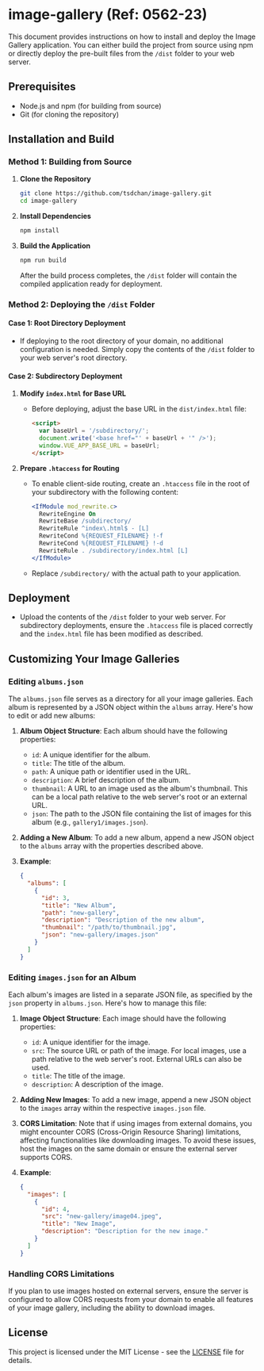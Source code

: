
# image-gallery (Ref: 0562-23)

This document provides instructions on how to install and deploy the Image Gallery application. You can either build the project from source using npm or directly deploy the pre-built files from the `/dist` folder to your web server.

## Prerequisites

- Node.js and npm (for building from source)
- Git (for cloning the repository)

## Installation and Build

### Method 1: Building from Source

1. **Clone the Repository**

   ```sh
   git clone https://github.com/tsdchan/image-gallery.git
   cd image-gallery
   ```

2. **Install Dependencies**

   ```sh
   npm install
   ```

3. **Build the Application**

   ```sh
   npm run build
   ```
   
   After the build process completes, the `/dist` folder will contain the compiled application ready for deployment.

### Method 2: Deploying the `/dist` Folder

#### Case 1: Root Directory Deployment

- If deploying to the root directory of your domain, no additional configuration is needed. Simply copy the contents of the `/dist` folder to your web server's root directory.

#### Case 2: Subdirectory Deployment

1. **Modify `index.html` for Base URL**

   - Before deploying, adjust the base URL in the `dist/index.html` file:
     ```html
     <script>
       var baseUrl = '/subdirectory/';
       document.write('<base href="' + baseUrl + '" />');
       window.VUE_APP_BASE_URL = baseUrl;
     </script>
     ```

2. **Prepare `.htaccess` for Routing**

   - To enable client-side routing, create an `.htaccess` file in the root of your subdirectory with the following content:
     ```apache
     <IfModule mod_rewrite.c>
       RewriteEngine On
       RewriteBase /subdirectory/
       RewriteRule ^index\.html$ - [L]
       RewriteCond %{REQUEST_FILENAME} !-f
       RewriteCond %{REQUEST_FILENAME} !-d
       RewriteRule . /subdirectory/index.html [L]
     </IfModule>
     ```
   - Replace `/subdirectory/` with the actual path to your application.

## Deployment

- Upload the contents of the `/dist` folder to your web server. For subdirectory deployments, ensure the `.htaccess` file is placed correctly and the `index.html` file has been modified as described.

## Customizing Your Image Galleries

### Editing `albums.json`

The `albums.json` file serves as a directory for all your image galleries. Each album is represented by a JSON object within the `albums` array. Here's how to edit or add new albums:

1. **Album Object Structure**:
   Each album should have the following properties:
   - `id`: A unique identifier for the album.
   - `title`: The title of the album.
   - `path`: A unique path or identifier used in the URL.
   - `description`: A brief description of the album.
   - `thumbnail`: A URL to an image used as the album's thumbnail. This can be a local path relative to the web server's root or an external URL.
   - `json`: The path to the JSON file containing the list of images for this album (e.g., `gallery1/images.json`).

2. **Adding a New Album**:
   To add a new album, append a new JSON object to the `albums` array with the properties described above.

3. **Example**:
   ```json
   {
     "albums": [
       {
         "id": 3,
         "title": "New Album",
         "path": "new-gallery",
         "description": "Description of the new album",
         "thumbnail": "/path/to/thumbnail.jpg",
         "json": "new-gallery/images.json"
       }
     ]
   }
   ```

### Editing `images.json` for an Album

Each album's images are listed in a separate JSON file, as specified by the `json` property in `albums.json`. Here's how to manage this file:

1. **Image Object Structure**:
   Each image should have the following properties:
   - `id`: A unique identifier for the image.
   - `src`: The source URL or path of the image. For local images, use a path relative to the web server's root. External URLs can also be used.
   - `title`: The title of the image.
   - `description`: A description of the image.

2. **Adding New Images**:
   To add a new image, append a new JSON object to the `images` array within the respective `images.json` file.

3. **CORS Limitation**:
   Note that if using images from external domains, you might encounter CORS (Cross-Origin Resource Sharing) limitations, affecting functionalities like downloading images. To avoid these issues, host the images on the same domain or ensure the external server supports CORS.

4. **Example**:
   ```json
   {
     "images": [
       {
         "id": 4,
         "src": "new-gallery/image04.jpeg",
         "title": "New Image",
         "description": "Description for the new image."
       }
     ]
   }
   ```

### Handling CORS Limitations

If you plan to use images hosted on external servers, ensure the server is configured to allow CORS requests from your domain to enable all features of your image gallery, including the ability to download images.


## License

This project is licensed under the MIT License - see the [LICENSE](LICENSE) file for details.

